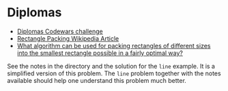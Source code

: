 # Diplomas

- [Diplomas Codewars challenge](https://www.codewars.com/kata/591592b0f05d9a3019000087/train/javascript)
- [Rectangle Packing Wikipedia Article](https://en.wikipedia.org/wiki/Rectangle_packing#Packing_different_rectangles_in_a_minimum-area_rectangle)
- [What  algorithm can be used for packing rectangles of different sizes into  the smallest rectangle possible in a fairly optimal way?](https://stackoverflow.com/questions/1213394/what-algorithm-can-be-used-for-packing-rectangles-of-different-sizes-into-the-sm)



See the notes in the directory and the solution for the `line` example. It is a simplified version of this problem. The `line` problem together with the notes available should help one understand this problem much better.

